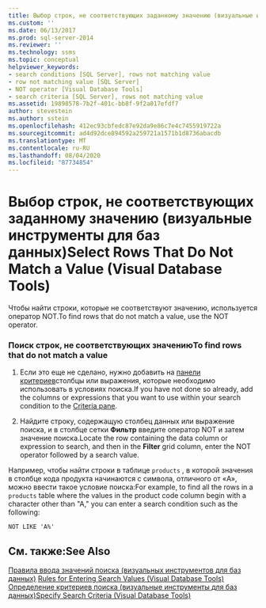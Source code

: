 ```yaml
---
title: Выбор строк, не соответствующих заданному значению (визуальные инструменты для баз данных) | Документация Майкрософт
ms.custom: ''
ms.date: 06/13/2017
ms.prod: sql-server-2014
ms.reviewer: ''
ms.technology: ssms
ms.topic: conceptual
helpviewer_keywords:
- search conditions [SQL Server], rows not matching value
- row not matching value [SQL Server]
- NOT operator [Visual Database Tools]
- search criteria [SQL Server], rows not matching value
ms.assetid: 19898578-7b2f-401c-bb8f-9f2a017efdf7
author: stevestein
ms.author: sstein
ms.openlocfilehash: 412ec93cbfedc87e92da9e86c7e4c7455919722a
ms.sourcegitcommit: ad4d92dce894592a259721a1571b1d8736abacdb
ms.translationtype: MT
ms.contentlocale: ru-RU
ms.lasthandoff: 08/04/2020
ms.locfileid: "87734854"
---
```

# <a name="select-rows-that-do-not-match-a-value-visual-database-tools"></a><span data-ttu-id="d9b56-102">Выбор строк, не соответствующих заданному значению (визуальные инструменты для баз данных)</span><span class="sxs-lookup"><span data-stu-id="d9b56-102">Select Rows That Do Not Match a Value (Visual Database Tools)</span></span>
  <span data-ttu-id="d9b56-103">Чтобы найти строки, которые не соответствуют значению, используется оператор NOT.</span><span class="sxs-lookup"><span data-stu-id="d9b56-103">To find rows that do not match a value, use the NOT operator.</span></span>  
  
### <a name="to-find-rows-that-do-not-match-a-value"></a><span data-ttu-id="d9b56-104">Поиск строк, не соответствующих значению</span><span class="sxs-lookup"><span data-stu-id="d9b56-104">To find rows that do not match a value</span></span>  
  
1.  <span data-ttu-id="d9b56-105">Если это еще не сделано, нужно добавить на [панели критериев](visual-database-tools.md)столбцы или выражения, которые необходимо использовать в условиях поиска.</span><span class="sxs-lookup"><span data-stu-id="d9b56-105">If you have not done so already, add the columns or expressions that you want to use within your search condition to the [Criteria pane](visual-database-tools.md).</span></span>  
  
2.  <span data-ttu-id="d9b56-106">Найдите строку, содержащую столбец данных или выражение поиска, и в столбце сетки **Фильтр** введите оператор NOT и затем значение поиска.</span><span class="sxs-lookup"><span data-stu-id="d9b56-106">Locate the row containing the data column or expression to search, and then in the **Filter** grid column, enter the NOT operator followed by a search value.</span></span>  
  
 <span data-ttu-id="d9b56-107">Например, чтобы найти строки в таблице `products` , в которой значения в столбце кода продукта начинаются с символа, отличного от «A», можно ввести такое условие поиска:</span><span class="sxs-lookup"><span data-stu-id="d9b56-107">For example, to find all the rows in a `products` table where the values in the product code column begin with a character other than "A," you can enter a search condition such as the following:</span></span>  
  
```  
NOT LIKE 'A%'  
```  
  
## <a name="see-also"></a><span data-ttu-id="d9b56-108">См. также:</span><span class="sxs-lookup"><span data-stu-id="d9b56-108">See Also</span></span>  
 <span data-ttu-id="d9b56-109">[Правила ввода значений поиска &#40;визуальных инструментов для баз данных&#41;](rules-for-entering-search-values-visual-database-tools.md) </span><span class="sxs-lookup"><span data-stu-id="d9b56-109">[Rules for Entering Search Values &#40;Visual Database Tools&#41;](rules-for-entering-search-values-visual-database-tools.md) </span></span>  
 [<span data-ttu-id="d9b56-110">Определение критериев поиска (визуальные инструменты для баз данных)</span><span class="sxs-lookup"><span data-stu-id="d9b56-110">Specify Search Criteria &#40;Visual Database Tools&#41;</span></span>](specify-search-criteria-visual-database-tools.md)  
  
  
